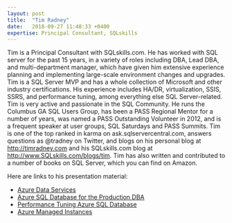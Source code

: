 ```yaml
---
layout: post
title:  "Tim Radney"
date:   2018-09-27 11:48:33 +0400
expertise: Principal Consultant, SQLskills
---
```


Tim is a Principal Consultant with SQLskills.com. He has worked with SQL server for the past 15 years, in a variety of roles including DBA, Lead DBA, and multi-department manager, which have given him extensive experience planning and implementing large-scale environment changes and upgrades. Tim is a SQL Server MVP and has a whole collection of Microsoft and other industry certifications. His experience includes HA/DR, virtualization, SSIS, SSRS, and performance tuning, among everything else SQL Server-related. 
Tim is very active and passionate in the SQL Community. He runs the Columbus GA SQL Users Group, has been a PASS Regional Mentor for a number of years, was named a PASS Outstanding Volunteer in 2012, and is a frequent speaker at user groups, SQL Saturdays and PASS Summits. Tim is one of the top ranked in karma on ask.sqlservercentral.com, answers questions as @tradney on Twitter, and blogs on his personal blog at http://timradney.com and his SQLskills.com blog at http://www.SQLskills.com/blogs/tim. Tim has also written and contributed to a number of books on SQL Server, which you can find on Amazon. 

Here are links to his presentation material:

- [Azure Data Services](https://devintxcontent.blob.core.windows.net/showcontent/Speaker%20Presentations%20Fall%202018/AzureDataServices_TimRadney_Vegas2018.pdf)
- [Azure SQL Database for the Production DBA](https://devintxcontent.blob.core.windows.net/showcontent/Speaker%20Presentations%20Fall%202018/AzureSQLDBfortheProductionDBA_TimRadney_Vegas2018.pdf)
- [Performance Tuning Azure SQL Database](https://devintxcontent.blob.core.windows.net/showcontent/Speaker%20Presentations%20Fall%202018/TuningAzureSQLDB_TimRadney-Vegas2019.pdf)
- [Azure Managed Instances](https://devintxcontent.blob.core.windows.net/showcontent/Speaker%20Presentations%20Fall%202018/Azure%20SQL%20Managed%20Instance_TimRadney_Vegas2018.pdf)
